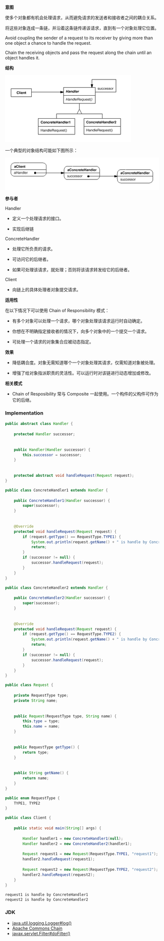 **意图**

使多个对象都有机会处理请求，从而避免请求的发送者和接收者之间的耦合关系。

将这些对象连成一条链，并沿着这条链传递该请求，直到有一个对象处理它位置。

Avoid coupling the sender of a request to its receiver by giving more than one
object a chance to handle the request.

Chain the receiving objects and pass the request along the chain until an object
handles it.

**结构**

![211263736074.png](media/5558a63c1bb2ff6c348c2e4ad817c713.png)

一个典型的对象结构可能如下图所示：

![212009985862.png](media/dd67bc16239c21383f68dac90175918b.png)


**参与者**

Handler

-   定义一个处理请求的接口。

-   实现后继链

ConcreteHandler

-   处理它所负责的请求。

-   可访问它的后继者。

-   如果可处理该请求，就处理；否则将该请求转发给它的后继者。

Client

-   向链上的具体处理者对象提交请求。

**适用性**

在以下情况下可以使用 Chain of Responsibility 模式：

-   有多个对象可以处理一个请求，哪个对象处理该请求运行时自动确定。

-   你想在不明确指定接收者的情况下，向多个对象中的一个提交一个请求。

-   可处理一个请求的对象集合应被动态指定。

**效果**

-   降低耦合度。对象无需知道哪个一个对象处理其请求，仅需知道对象被处理。

-   增强了给对象指派职责的灵活性。可以运行时对该链进行动态增加或修改。

**相关模式**

-   Chain of Resposibility 常与 Composite
    一起使用。一个构件的父构件可作为它的后继。


### Implementation

```java
public abstract class Handler {

    protected Handler successor;


    public Handler(Handler successor) {
        this.successor = successor;
    }


    protected abstract void handleRequest(Request request);
}
```

```java
public class ConcreteHandler1 extends Handler {

    public ConcreteHandler1(Handler successor) {
        super(successor);
    }


    @Override
    protected void handleRequest(Request request) {
        if (request.getType() == RequestType.TYPE1) {
            System.out.println(request.getName() + " is handle by ConcreteHandler1");
            return;
        }
        if (successor != null) {
            successor.handleRequest(request);
        }
    }
}
```

```java
public class ConcreteHandler2 extends Handler {

    public ConcreteHandler2(Handler successor) {
        super(successor);
    }


    @Override
    protected void handleRequest(Request request) {
        if (request.getType() == RequestType.TYPE2) {
            System.out.println(request.getName() + " is handle by ConcreteHandler2");
            return;
        }
        if (successor != null) {
            successor.handleRequest(request);
        }
    }
}
```

```java
public class Request {

    private RequestType type;
    private String name;


    public Request(RequestType type, String name) {
        this.type = type;
        this.name = name;
    }


    public RequestType getType() {
        return type;
    }


    public String getName() {
        return name;
    }
}

```

```java
public enum RequestType {
    TYPE1, TYPE2
}
```

```java
public class Client {

    public static void main(String[] args) {

        Handler handler1 = new ConcreteHandler1(null);
        Handler handler2 = new ConcreteHandler2(handler1);

        Request request1 = new Request(RequestType.TYPE1, "request1");
        handler2.handleRequest(request1);

        Request request2 = new Request(RequestType.TYPE2, "request2");
        handler2.handleRequest(request2);
    }
}
```

```html
request1 is handle by ConcreteHandler1
request2 is handle by ConcreteHandler2
```

### JDK

- [java.util.logging.Logger#log()](http://docs.oracle.com/javase/8/docs/api/java/util/logging/Logger.html#log%28java.util.logging.Level,%20java.lang.String%29)
- [Apache Commons Chain](https://commons.apache.org/proper/commons-chain/index.html)
- [javax.servlet.Filter#doFilter()](http://docs.oracle.com/javaee/7/api/javax/servlet/Filter.html#doFilter-javax.servlet.ServletRequest-javax.servlet.ServletResponse-javax.servlet.FilterChain-)
